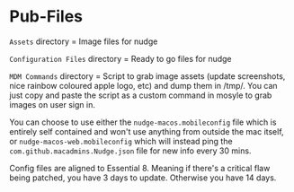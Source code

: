 # Pub-Files

`Assets` directory = Image files for nudge

`Configuration Files` directory = Ready to go files for nudge

`MDM Commands` directory = Script to grab image assets (update screenshots, nice rainbow coloured apple logo, etc) and dump them in /tmp/. You can just copy and paste the script as a custom command in mosyle to grab images on user sign in.

You can choose to use either the `nudge-macos.mobileconfig` file which is entirely self contained and won't use anything from outside the mac itself, or `nudge-macos-web.mobileconfig` which will instead ping the `com.github.macadmins.Nudge.json` file for new info every 30 mins.

Config files are aligned to Essential 8. 
Meaning if there's a critical flaw being patched, you have 3 days to update. Otherwise you have 14 days.